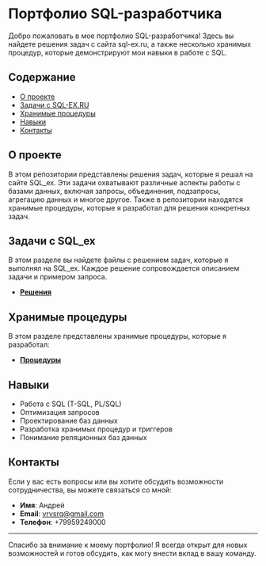 # Портфолио SQL-разработчика

Добро пожаловать в мое портфолио SQL-разработчика! Здесь вы найдете решения задач с сайта sql-ex.ru, а также несколько хранимых процедур, которые демонстрируют мои навыки в работе с SQL.

## Содержание

- [О проекте](#о-проекте)
- [Задачи с SQL-EX.RU](#задачи-с-sql_ex)
- [Хранимые процедуры](#хранимые-процедуры)
- [Навыки](#навыки)
- [Контакты](#контакты)

## О проекте

В этом репозитории представлены решения задач, которые я решал на сайте SQL_ex. Эти задачи охватывают различные аспекты работы с базами данных, включая запросы, объединения, подзапросы, агрегацию данных и многое другое. Также в репозитории находятся хранимые процедуры, которые я разработал для решения конкретных задач.

## Задачи с SQL_ex

В этом разделе вы найдете файлы с решением задач, которые я выполнял на SQL_ex. Каждое решение сопровождается описанием задачи и примером запроса.

- [**Решения**](https://github.com/Vrvsrq/SQL/tree/main/SQL-EX)


## Хранимые процедуры

В этом разделе представлены хранимые процедуры, которые я разработал:

- [**Процедуры**](https://github.com/Vrvsrq/SQL/blob/main/Procedure/Create_Procedure.sql)




## Навыки

- Работа с SQL (T-SQL, PL/SQL)
- Оптимизация запросов
- Проектирование баз данных
- Разработка хранимых процедур и триггеров
- Понимание реляционных баз данных

## Контакты

Если у вас есть вопросы или вы хотите обсудить возможности сотрудничества, вы можете связаться со мной:

- **Имя**: Андрей
- **Email**: vrvsrq@gmail.com
- **Телефон**: +79959249000

---

Спасибо за внимание к моему портфолио! Я всегда открыт для новых возможностей и готов обсудить, как могу внести вклад в вашу команду.